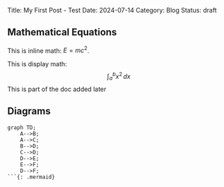 Title: My First Post - Test
Date: 2024-07-14
Category: Blog
Status: draft


## Mathematical Equations

This is inline math: $E = mc^2$.

This is display math:
$$ \int_{a}^{b} x^2 \, dx $$
This is part of the doc added later
## Diagrams

```
graph TD;
    A-->B;
    A-->C;
    B-->D;
    C-->D;
    D-->E;
    E-->F;
    D-->F;
```{: .mermaid}
